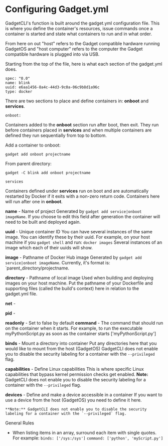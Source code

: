 # Configuring Gadget.yml

GadgetCLI's function is built around the gadget.yml configuration file. This is where you define the container's resources, issue commands once a container is started and state what containers to run and in what order. 

From here on out "host" refers to the Gadget compatible hardware running GadgetOS and "host computer" refers to the computer the Gadget compatible hardware is plugged into via USB.

Starting from the top of the file, here is what each section of the gadget.yml does. 

```
spec: "0.0"
name: blink
uuid: e6aa1456-8a4c-44d3-9c0a-06c9b8d1a96c
type: docker
```

There are two sections to place and define containers in: **onboot** and **services**. 

```
onboot:
```

Containers added to the **onboot** section run after boot, then exit. They run before containers placed in **services** and when multiple containers are defined they run sequentially from top to bottom. 

Add a container to onboot:

`gadget add onboot projectname`
	
From parent directory:
	
`gadget -C blink add onboot projectname`

```
services
```

Containers defined under **services** run on boot and are automatically restarted by Docker if it exits with a non-zero return code. Containers here will run after one in **onboot**.

**name** - Name of project
	Generated by `gadget add service|onboot imageName`. If you choose to edit this field after generation the container will need to be built and deployed again.
	
**uuid** - Unique container ID
	You can have several instances of the same image. You can identify these by their uuid. For example, on your host machine if you 
	`gadget shell`
	and run:
	`docker images`
	Several instances of an image which each of their uuids will show.
	
**image** - Pathname of Docker Hub image
	Generated by `gadget add service|onboot imageName`. Currently, it's format is: `parent_directory/projectname. 
	
**directory** - Pathname of local image
	Used when building and deploying images on your host machine. Put the pathname of your Dockerfile and supporting files (called the build's context) here in relation to the gadget.yml file.
	
**net** - 

**pid** - 

**readonly** - Set to false by default
**command** - The command that should run on the container when it starts.
	For example, to run the executable myPythonScript.py as soon as the container starts ['myPythonScript.py'] 
	
**binds** -  Mount a directory into container
	Put any directories here that you would like to mount from the host (GadgetOS) 
	GadgetCLI does not enable you to disable the security labeling for a container with the `--privileged` flag.

**capabilities** - Define Linux capabilities
	This is where specific Linux capabilities that bypass kernel permission checks get enabled.
	**Note:** GadgetCLI does not enable you to disable the security labeling for a container with the `--privileged` flag. 

**devices** - Define and make a device accessible in a container
	If you want to use a device from the host (GadgetOS) you need to define it here. 

	**Note:** GadgetCLI does not enable you to disable the security labeling for a container with the `--privileged` flag.



General Rules

* When listing items in an array, surround each item with single quotes. For example:
	`binds: ['/sys:/sys']`
	`command: ['python', 'myScript.py']`




